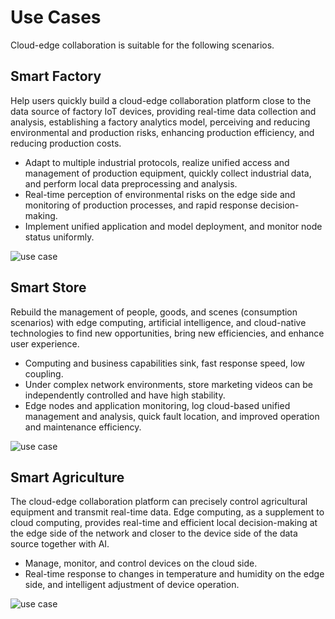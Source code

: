 # Use Cases

Cloud-edge collaboration is suitable for the following scenarios.

## Smart Factory

Help users quickly build a cloud-edge collaboration platform close to the data source of factory IoT devices, providing real-time data collection and analysis, establishing a factory analytics model, perceiving and reducing environmental and production risks, enhancing production efficiency, and reducing production costs.

- Adapt to multiple industrial protocols, realize unified access and management of production equipment, quickly collect industrial data, and perform local data preprocessing and analysis.
- Real-time perception of environmental risks on the edge side and monitoring of production processes, and rapid response decision-making.
- Implement unified application and model deployment, and monitor node status uniformly.

![use case](https://docs.daocloud.io/daocloud-docs-images/docs/en/docs/kant/images/use-case01.png)

## Smart Store

Rebuild the management of people, goods, and scenes (consumption scenarios) with edge computing, artificial intelligence, and cloud-native technologies to find new opportunities, bring new efficiencies, and enhance user experience.

- Computing and business capabilities sink, fast response speed, low coupling.
- Under complex network environments, store marketing videos can be independently controlled and have high stability.
- Edge nodes and application monitoring, log cloud-based unified management and analysis, quick fault location, and improved operation and maintenance efficiency.

![use case](https://docs.daocloud.io/daocloud-docs-images/docs/en/docs/kant/images/use-case02.png)

## Smart Agriculture

The cloud-edge collaboration platform can precisely control agricultural equipment and transmit real-time data. Edge computing, as a supplement to cloud computing, provides real-time and efficient local decision-making at the edge side of the network and closer to the device side of the data source together with AI.

- Manage, monitor, and control devices on the cloud side.
- Real-time response to changes in temperature and humidity on the edge side, and intelligent adjustment of device operation.

![use case](https://docs.daocloud.io/daocloud-docs-images/docs/en/docs/kant/images/use-case03.png)
